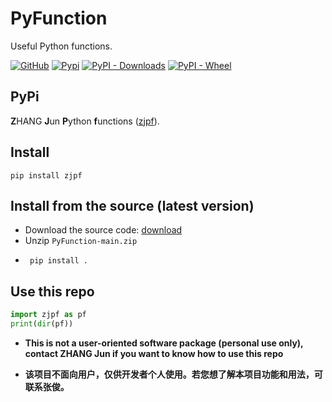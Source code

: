 # PyFunction
Useful Python functions.

[![GitHub](https://img.shields.io/github/license/jzhang-github/PyFunction)](https://github.com/jzhang-github/PyFunction/blob/main/LICENSE)
[![Pypi](https://img.shields.io/pypi/v/zjpf.svg)](https://pypi.org/project/zjpf/)
[![PyPI - Downloads](https://img.shields.io/pypi/dm/zjpf)](https://pypi.org/project/zjpf/)
[![PyPI - Wheel](https://img.shields.io/pypi/wheel/zjpf)](https://pypi.org/project/zjpf/)

## PyPi
**Z**HANG **J**un **P**ython **f**unctions ([zjpf](https://pypi.org/project/zjpf/)).

## Install
```console
pip install zjpf
```

## Install from the source (latest version)
- Download the source code: [download](https://github.com/jzhang-github/PyFunction/archive/refs/heads/main.zip)
- Unzip `PyFunction-main.zip`  
- ```console
   pip install .
   ```

## Use this repo
```python
import zjpf as pf
print(dir(pf))
```

- **This is not a user-oriented software package (personal use only), contact ZHANG Jun if you want to know how to use this repo**

- **该项目不面向用户，仅供开发者个人使用。若您想了解本项目功能和用法，可联系张俊。**

